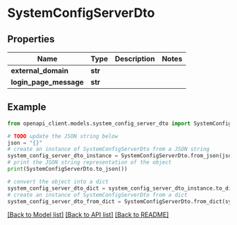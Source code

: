 # SystemConfigServerDto


## Properties

Name | Type | Description | Notes
------------ | ------------- | ------------- | -------------
**external_domain** | **str** |  | 
**login_page_message** | **str** |  | 

## Example

```python
from openapi_client.models.system_config_server_dto import SystemConfigServerDto

# TODO update the JSON string below
json = "{}"
# create an instance of SystemConfigServerDto from a JSON string
system_config_server_dto_instance = SystemConfigServerDto.from_json(json)
# print the JSON string representation of the object
print(SystemConfigServerDto.to_json())

# convert the object into a dict
system_config_server_dto_dict = system_config_server_dto_instance.to_dict()
# create an instance of SystemConfigServerDto from a dict
system_config_server_dto_from_dict = SystemConfigServerDto.from_dict(system_config_server_dto_dict)
```
[[Back to Model list]](../README.md#documentation-for-models) [[Back to API list]](../README.md#documentation-for-api-endpoints) [[Back to README]](../README.md)


